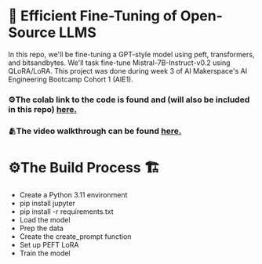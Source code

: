 # 🤖 Efficient Fine-Tuning of Open-Source LLMS

In this repo, we'll be fine-tuning a GPT-style model using peft, transformers, and bitsandbytes. We'll task fine-tune Mistral-7B-Instruct-v0.2 using QLoRA/LoRA. This project was done during week 3 of AI Makerspace's AI Engineering Bootcamp Cohort 1 (AIE1).

### ⚙️The colab link to the code is found and (will also be included in this repo) [here.](https://colab.research.google.com/drive/1528lAqNcDy2K-9rSEBKD_xUGyd5bPRaf?usp=sharing)

### 🫂The video walkthrough can be found [here.](https://www.loom.com/share/39f6616788ec4f61acfca999417f9102?sid=745ddda3-1a09-4733-9c8c-4e65e2dd5dae)

# ⚙️The Build Process 🏗️
* Create a Python 3.11 environment
* pip install jupyter
* pip install -r requirements.txt
* Load the model
* Prep the data
* Create the create_prompt function
* Set up PEFT LoRA
* Train the model 
